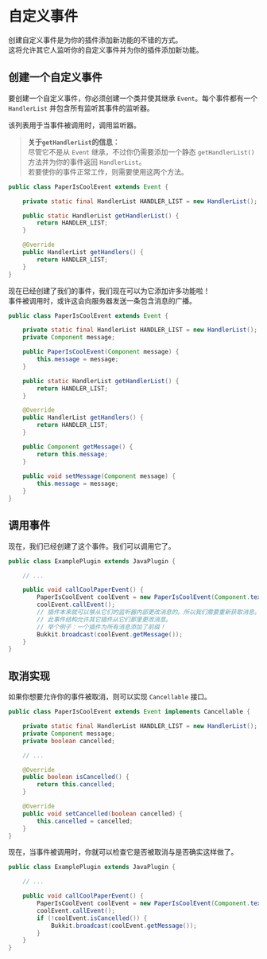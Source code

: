 # 自定义事件

创建自定义事件是为你的插件添加新功能的不错的方式。    
这将允许其它人监听你的自定义事件并为你的插件添加新功能。

## 创建一个自定义事件

要创建一个自定义事件，你必须创建一个类并使其继承 `Event`。每个事件都有一个 `HandlerList` 并包含所有监听其事件的监听器。  

该列表用于当事件被调用时，调用监听器。

> **关于`getHandlerList`的信息：**  
> 尽管它不是从 `Event` 继承，不过你仍需要添加一个静态 `getHandlerList()` 方法并为你的事件返回 `HandlerList`。  
> 若要使你的事件正常工作，则需要使用这两个方法。  

```java
public class PaperIsCoolEvent extends Event {

    private static final HandlerList HANDLER_LIST = new HandlerList();

    public static HandlerList getHandlerList() {
        return HANDLER_LIST;
    }

    @Override
    public HandlerList getHandlers() {
        return HANDLER_LIST;
    }
}
```

现在已经创建了我们的事件，我们现在可以为它添加许多功能啦！  
事件被调用时，或许这会向服务器发送一条包含消息的广播。

```java
public class PaperIsCoolEvent extends Event {

    private static final HandlerList HANDLER_LIST = new HandlerList();
    private Component message;

    public PaperIsCoolEvent(Component message) {
        this.message = message;
    }

    public static HandlerList getHandlerList() {
        return HANDLER_LIST;
    }

    @Override
    public HandlerList getHandlers() {
        return HANDLER_LIST;
    }

    public Component getMessage() {
        return this.message;
    }
    
    public void setMessage(Component message) {
        this.message = message;
    }
}
```

## 调用事件

现在，我们已经创建了这个事件。我们可以调用它了。  

```java
public class ExamplePlugin extends JavaPlugin {

    // ...

    public void callCoolPaperEvent() {
        PaperIsCoolEvent coolEvent = new PaperIsCoolEvent(Component.text("Paper is cool!"))
        coolEvent.callEvent();
        // 插件本来就可以够从它们的监听器内部更改消息的。所以我们需要重新获取消息。
        // 此事件结构允许其它插件从它们那里更改消息。
        // 举个例子：一个插件为所有消息添加了前缀！
        Bukkit.broadcast(coolEvent.getMessage());
    }
}
```

## 取消实现

如果你想要允许你的事件被取消，则可以实现 `Cancellable` 接口。

```java
public class PaperIsCoolEvent extends Event implements Cancellable {

    private static final HandlerList HANDLER_LIST = new HandlerList();
    private Component message;
    private boolean cancelled;

    // ...

    @Override
    public boolean isCancelled() {
        return this.cancelled;
    }

    @Override
    public void setCancelled(boolean cancelled) {
        this.cancelled = cancelled;
    }
}
```

现在，当事件被调用时，你就可以检查它是否被取消与是否确实这样做了。

```java
public class ExamplePlugin extends JavaPlugin {

    // ...

    public void callCoolPaperEvent() {
        PaperIsCoolEvent coolEvent = new PaperIsCoolEvent(Component.text("Paper is cool!"))
        coolEvent.callEvent();
        if (!coolEvent.isCancelled()) {
            Bukkit.broadcast(coolEvent.getMessage());
        }
    }
}
```
